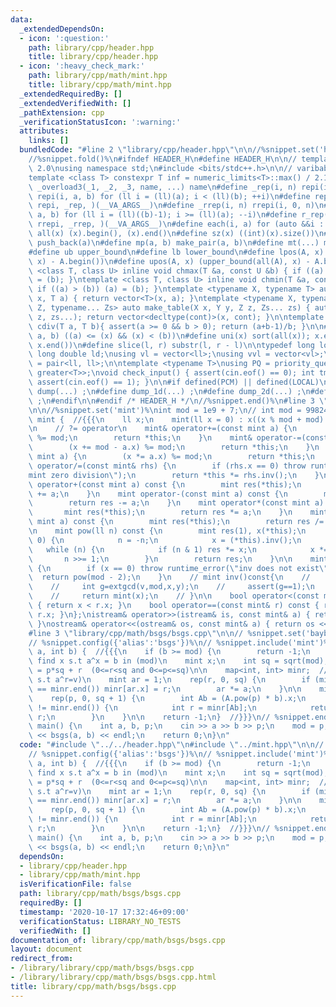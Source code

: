 ```yaml
---
data:
  _extendedDependsOn:
  - icon: ':question:'
    path: library/cpp/header.hpp
    title: library/cpp/header.hpp
  - icon: ':heavy_check_mark:'
    path: library/cpp/math/mint.hpp
    title: library/cpp/math/mint.hpp
  _extendedRequiredBy: []
  _extendedVerifiedWith: []
  _pathExtension: cpp
  _verificationStatusIcon: ':warning:'
  attributes:
    links: []
  bundledCode: "#line 2 \"library/cpp/header.hpp\"\n\n//%snippet.set('header')%\n\
    //%snippet.fold()%\n#ifndef HEADER_H\n#define HEADER_H\n\n// template version\
    \ 2.0\nusing namespace std;\n#include <bits/stdc++.h>\n\n// varibable settings\n\
    template <class T> constexpr T inf = numeric_limits<T>::max() / 2.1;\n\n#define\
    \ _overload3(_1, _2, _3, name, ...) name\n#define _rep(i, n) repi(i, 0, n)\n#define\
    \ repi(i, a, b) for (ll i = (ll)(a); i < (ll)(b); ++i)\n#define rep(...) _overload3(__VA_ARGS__,\
    \ repi, _rep, )(__VA_ARGS__)\n#define _rrep(i, n) rrepi(i, 0, n)\n#define rrepi(i,\
    \ a, b) for (ll i = (ll)((b)-1); i >= (ll)(a); --i)\n#define r_rep(...) _overload3(__VA_ARGS__,\
    \ rrepi, _rrep, )(__VA_ARGS__)\n#define each(i, a) for (auto &&i : a)\n#define\
    \ all(x) (x).begin(), (x).end()\n#define sz(x) ((int)(x).size())\n#define pb(a)\
    \ push_back(a)\n#define mp(a, b) make_pair(a, b)\n#define mt(...) make_tuple(__VA_ARGS__)\n\
    #define ub upper_bound\n#define lb lower_bound\n#define lpos(A, x) (lower_bound(all(A),\
    \ x) - A.begin())\n#define upos(A, x) (upper_bound(all(A), x) - A.begin())\ntemplate\
    \ <class T, class U> inline void chmax(T &a, const U &b) { if ((a) < (b)) (a)\
    \ = (b); }\ntemplate <class T, class U> inline void chmin(T &a, const U &b) {\
    \ if ((a) > (b)) (a) = (b); }\ntemplate <typename X, typename T> auto make_table(X\
    \ x, T a) { return vector<T>(x, a); }\ntemplate <typename X, typename Y, typename\
    \ Z, typename... Zs> auto make_table(X x, Y y, Z z, Zs... zs) { auto cont = make_table(y,\
    \ z, zs...); return vector<decltype(cont)>(x, cont); }\n\ntemplate <class T> T\
    \ cdiv(T a, T b){ assert(a >= 0 && b > 0); return (a+b-1)/b; }\n\n#define is_in(x,\
    \ a, b) ((a) <= (x) && (x) < (b))\n#define uni(x) sort(all(x)); x.erase(unique(all(x)),\
    \ x.end())\n#define slice(l, r) substr(l, r - l)\n\ntypedef long long ll;\ntypedef\
    \ long double ld;\nusing vl = vector<ll>;\nusing vvl = vector<vl>;\nusing pll\
    \ = pair<ll, ll>;\n\ntemplate <typename T>\nusing PQ = priority_queue<T, vector<T>,\
    \ greater<T>>;\nvoid check_input() { assert(cin.eof() == 0); int tmp; cin >> tmp;\
    \ assert(cin.eof() == 1); }\n\n#if defined(PCM) || defined(LOCAL)\n#else\n#define\
    \ dump(...) ;\n#define dump_1d(...) ;\n#define dump_2d(...) ;\n#define cerrendl\
    \ ;\n#endif\n\n#endif /* HEADER_H */\n//%snippet.end()%\n#line 3 \"library/cpp/math/mint.hpp\"\
    \n\n//%snippet.set('mint')%\nint mod = 1e9 + 7;\n// int mod = 998244353;\nstruct\
    \ mint {  //{{{\n    ll x;\n    mint(ll x = 0) : x((x % mod + mod) % mod) {}\n\
    \n    // ?= operator\n    mint& operator+=(const mint a) {\n        (x += a.x)\
    \ %= mod;\n        return *this;\n    }\n    mint& operator-=(const mint a) {\n\
    \        (x += mod - a.x) %= mod;\n        return *this;\n    }\n    mint& operator*=(const\
    \ mint a) {\n        (x *= a.x) %= mod;\n        return *this;\n    }\n    mint&\
    \ operator/=(const mint& rhs) {\n        if (rhs.x == 0) throw runtime_error(\"\
    mint zero division\");\n        return *this *= rhs.inv();\n    }\n\n    mint\
    \ operator+(const mint a) const {\n        mint res(*this);\n        return res\
    \ += a;\n    }\n    mint operator-(const mint a) const {\n        mint res(*this);\n\
    \        return res -= a;\n    }\n    mint operator*(const mint a) const {\n \
    \       mint res(*this);\n        return res *= a;\n    }\n    mint operator/(const\
    \ mint a) const {\n        mint res(*this);\n        return res /= a;\n    }\n\
    \n    mint pow(ll n) const {\n        mint res(1), x(*this);\n        if (n <\
    \ 0) {\n            n = -n;\n            x = (*this).inv();\n        }\n     \
    \   while (n) {\n            if (n & 1) res *= x;\n            x *= x;\n     \
    \       n >>= 1;\n        }\n        return res;\n    }\n\n    mint inv() const\
    \ {\n        if (x == 0) throw runtime_error(\"inv does not exist\");\n      \
    \  return pow(mod - 2);\n    }\n    // mint inv()const{\n    //     int x,y;\n\
    \    //     int g=extgcd(v,mod,x,y);\n    //     assert(g==1);\n    //     if(x<0)x+=mod;\n\
    \    //     return mint(x);\n    // }\n\n    bool operator<(const mint& r) const\
    \ { return x < r.x; }\n    bool operator==(const mint& r) const { return x ==\
    \ r.x; }\n};\nistream& operator>>(istream& is, const mint& a) { return is >> a.x;\
    \ }\nostream& operator<<(ostream& os, const mint& a) { return os << a.x; }\n//}}}\n\
    #line 3 \"library/cpp/math/bsgs/bsgs.cpp\"\n\n// %snippet.set('baybe_step_giant_step')%\n\
    // %snippet.config({'alias':'bsgs'})%\n// %snippet.include('mint')%\n\nint bsgs(int\
    \ a, int b) {  //{{{\n    if (b >= mod) {\n        return -1;\n    }\n\n    //\
    \ find x s.t a^x = b in (mod)\n    mint x;\n    int sq = sqrt(mod);\n    // x\
    \ = p*sq + r  (0<=r<sq and 0<=p<=sq)\n\n    map<int, int> minr;  // minr[v]: min(r\
    \ s.t a^r=v)\n    mint ar = 1;\n    rep(r, 0, sq) {\n        if (minr.find(ar.x)\
    \ == minr.end()) minr[ar.x] = r;\n        ar *= a;\n    }\n\n    mint A = mint(a).pow(-sq);\n\
    \    rep(p, 0, sq + 1) {\n        int Ab = (A.pow(p) * b).x;\n        if (minr.find(Ab)\
    \ != minr.end()) {\n            int r = minr[Ab];\n            return p * sq +\
    \ r;\n        }\n    }\n\n    return -1;\n}  //}}}\n// %snippet.end()%\n\nsigned\
    \ main() {\n    int a, b, p;\n    cin >> a >> b >> p;\n    mod = p;\n    cout\
    \ << bsgs(a, b) << endl;\n    return 0;\n}\n"
  code: "#include \"../../header.hpp\"\n#include \"../mint.hpp\"\n\n// %snippet.set('baybe_step_giant_step')%\n\
    // %snippet.config({'alias':'bsgs'})%\n// %snippet.include('mint')%\n\nint bsgs(int\
    \ a, int b) {  //{{{\n    if (b >= mod) {\n        return -1;\n    }\n\n    //\
    \ find x s.t a^x = b in (mod)\n    mint x;\n    int sq = sqrt(mod);\n    // x\
    \ = p*sq + r  (0<=r<sq and 0<=p<=sq)\n\n    map<int, int> minr;  // minr[v]: min(r\
    \ s.t a^r=v)\n    mint ar = 1;\n    rep(r, 0, sq) {\n        if (minr.find(ar.x)\
    \ == minr.end()) minr[ar.x] = r;\n        ar *= a;\n    }\n\n    mint A = mint(a).pow(-sq);\n\
    \    rep(p, 0, sq + 1) {\n        int Ab = (A.pow(p) * b).x;\n        if (minr.find(Ab)\
    \ != minr.end()) {\n            int r = minr[Ab];\n            return p * sq +\
    \ r;\n        }\n    }\n\n    return -1;\n}  //}}}\n// %snippet.end()%\n\nsigned\
    \ main() {\n    int a, b, p;\n    cin >> a >> b >> p;\n    mod = p;\n    cout\
    \ << bsgs(a, b) << endl;\n    return 0;\n}\n"
  dependsOn:
  - library/cpp/header.hpp
  - library/cpp/math/mint.hpp
  isVerificationFile: false
  path: library/cpp/math/bsgs/bsgs.cpp
  requiredBy: []
  timestamp: '2020-10-17 17:32:46+09:00'
  verificationStatus: LIBRARY_NO_TESTS
  verifiedWith: []
documentation_of: library/cpp/math/bsgs/bsgs.cpp
layout: document
redirect_from:
- /library/library/cpp/math/bsgs/bsgs.cpp
- /library/library/cpp/math/bsgs/bsgs.cpp.html
title: library/cpp/math/bsgs/bsgs.cpp
---
```

